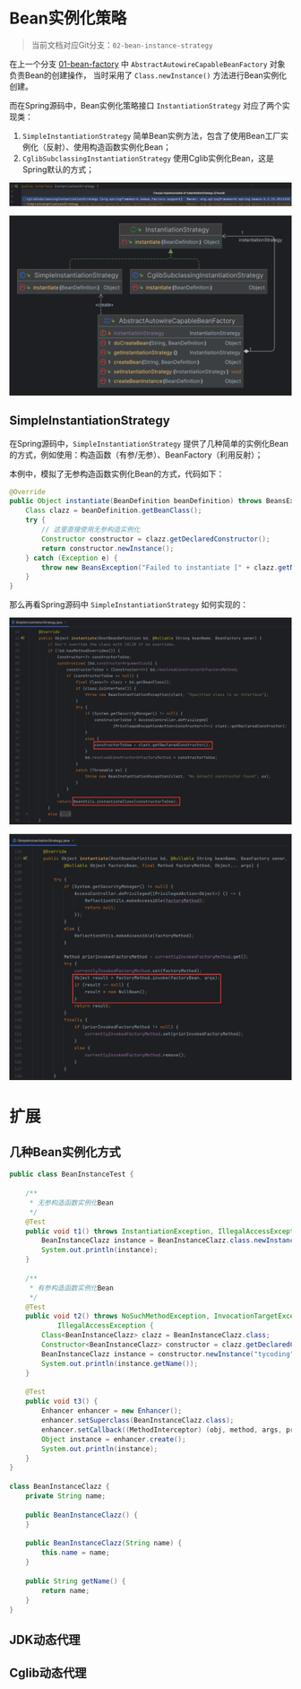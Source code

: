 # Bean实例化策略

> 当前文档对应Git分支：`02-bean-instance-strategy`

在上一个分支 [01-bean-factory](../01-bean-factory/README.md) 中 `AbstractAutowireCapableBeanFactory` 对象负责Bean的创建操作，
当时采用了 `Class.newInstance()` 方法进行Bean实例化创建。

而在Spring源码中，Bean实例化策略接口 `InstantiationStrategy` 对应了两个实现类：

1. `SimpleInstantiationStrategy` 简单Bean实例方法，包含了使用Bean工厂实例化（反射）、使用构造函数实例化Bean；
2. `CglibSubclassingInstantiationStrategy` 使用Cglib实例化Bean，这是Spring默认的方式；

![](imgs/MIK-yq7JoT.png)

![](imgs/MIK-EI79gG.png)

## SimpleInstantiationStrategy

在Spring源码中，`SimpleInstantiationStrategy` 提供了几种简单的实例化Bean的方式，例如使用：构造函数（有参/无参）、BeanFactory（利用反射）；

本例中，模拟了无参构造函数实例化Bean的方式，代码如下：

```java
@Override
public Object instantiate(BeanDefinition beanDefinition) throws BeansException {
    Class clazz = beanDefinition.getBeanClass();
    try {
        // 这里直接使用无参构造实例化
        Constructor constructor = clazz.getDeclaredConstructor();
        return constructor.newInstance();
    } catch (Exception e) {
        throw new BeansException("Failed to instantiate [" + clazz.getName() + "]", e);
    }
}
```

那么再看Spring源码中 `SimpleInstantiationStrategy` 如何实现的：

![](imgs/MIK-bDhucn.png)

![](imgs/MIK-6gQ42z.png)


# 扩展

## 几种Bean实例化方式

```java
public class BeanInstanceTest {

    /**
     * 无参构造函数实例化Bean
     */
    @Test
    public void t1() throws InstantiationException, IllegalAccessException {
        BeanInstanceClazz instance = BeanInstanceClazz.class.newInstance();
        System.out.println(instance);
    }

    /**
     * 有参构造函数实例化Bean
     */
    @Test
    public void t2() throws NoSuchMethodException, InvocationTargetException, InstantiationException,
            IllegalAccessException {
        Class<BeanInstanceClazz> clazz = BeanInstanceClazz.class;
        Constructor<BeanInstanceClazz> constructor = clazz.getDeclaredConstructor(String.class);
        BeanInstanceClazz instance = constructor.newInstance("tycoding");
        System.out.println(instance.getName());
    }

    @Test
    public void t3() {
        Enhancer enhancer = new Enhancer();
        enhancer.setSuperclass(BeanInstanceClazz.class);
        enhancer.setCallback((MethodInterceptor) (obj, method, args, proxy) -> proxy.invokeSuper(obj, args));
        Object instance = enhancer.create();
        System.out.println(instance);
    }
}

class BeanInstanceClazz {
    private String name;

    public BeanInstanceClazz() {
    }

    public BeanInstanceClazz(String name) {
        this.name = name;
    }

    public String getName() {
        return name;
    }
}
```

## JDK动态代理

## Cglib动态代理
